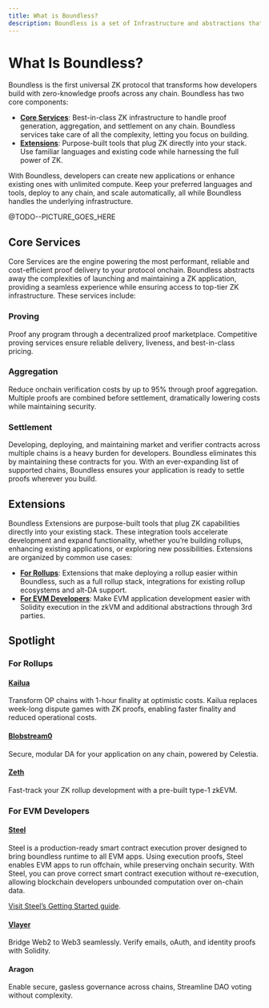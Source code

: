 ```yaml
---
title: What is Boundless?
description: Boundless is a set of Infrastructure and abstractions that provide the best place to develop your application, regardless of where you are.
---
```


# What Is Boundless?

Boundless is the first universal ZK protocol that transforms how developers build with zero-knowledge proofs across any chain. Boundless has two core components:

- [**Core Services**](#core-services): Best-in-class ZK infrastructure to handle proof generation, aggregation, and settlement on any chain. Boundless services take care of all the complexity, letting you focus on building.
- [**Extensions**](#extensions): Purpose-built tools that plug ZK directly into your stack. Use familiar languages and existing code while harnessing the full power of ZK.

With Boundless, developers can create new applications or enhance existing ones with unlimited compute. Keep your preferred languages and tools, deploy to any chain, and scale automatically, all while Boundless handles the underlying infrastructure.

@TODO--PICTURE\_GOES\_HERE

## Core Services

Core Services are the engine powering the most performant, reliable and cost-efficient proof delivery to your protocol onchain. Boundless abstracts away the complexities of launching and maintaining a ZK application, providing a seamless experience while ensuring access to top-tier ZK infrastructure. These services include:

### Proving

Proof any program through a decentralized proof marketplace. Competitive proving services ensure reliable delivery, liveness, and best-in-class pricing.

### Aggregation

Reduce onchain verification costs by up to 95% through proof aggregation. Multiple proofs are combined before settlement, dramatically lowering costs while maintaining security.

### Settlement

Developing, deploying, and maintaining market and verifier contracts across multiple chains is a heavy burden for developers. Boundless eliminates this by maintaining these contracts for you. With an ever-expanding list of supported chains, Boundless ensures your application is ready to settle proofs wherever you build.

## Extensions

Boundless Extensions are purpose-built tools that plug ZK capabilities directly into your existing stack. These integration tools accelerate development and expand functionality, whether you’re building rollups, enhancing existing applications, or exploring new possibilities. Extensions are organized by common use cases:

- [**For Rollups**](#for-rollups): Extensions that make deploying a rollup easier within Boundless, such as a full rollup stack, integrations for existing rollup ecosystems and alt-DA support.
- [**For EVM Developers**](#for-evm-developers): Make EVM application development easier with Solidity execution in the zkVM and additional abstractions through 3rd parties.

## Spotlight

### For Rollups

#### [Kailua](https://risczero.com/blog/kailua-how-it-works)

Transform OP chains with 1-hour finality at optimistic costs. Kailua replaces week-long dispute games with ZK proofs, enabling faster finality and reduced operational costs.

#### [Blobstream0](https://risczero.com/blog/powering-the-modular-expansion-with-blobstream-zero)

Secure, modular DA for your application on any chain, powered by Celestia.

#### [Zeth](https://risczero.com/zeth)

Fast-track your ZK rollup development with a pre-built type-1 zkEVM.

### For EVM Developers

#### [Steel](https://risczero.com/steel)

Steel is a production-ready smart contract execution prover designed to bring boundless runtime to all EVM apps. Using execution proofs, Steel enables EVM apps to run offchain, while preserving onchain security. With Steel, you can prove correct smart contract execution without re-execution, allowing blockchain developers unbounded computation over on-chain data.

[Visit Steel’s Getting Started guide](https://github.com/risc0/risc0-ethereum/tree/main/steel#getting-started-with-steel).

#### [Vlayer](https://book.vlayer.xyz)

Bridge Web2 to Web3 seamlessly. Verify emails, oAuth, and identity proofs with Solidity.

#### Aragon

Enable secure, gasless governance across chains, Streamline DAO voting without complexity.
